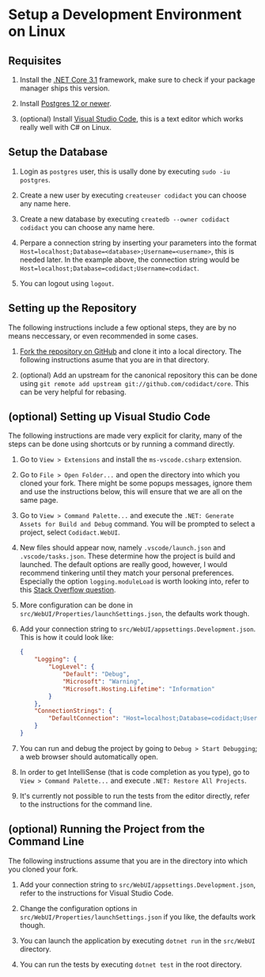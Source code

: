 # Setup a Development Environment on Linux

## Requisites

 1. Install the [.NET Core 3.1][2] framework, make sure to check if your package manager ships this version.

 2. Install [Postgres 12 or newer][4].

 3. (optional) Install [Visual Studio Code][3], this is a text editor which works really well with C#
    on Linux.

## Setup the Database

 1. Login as `postgres` user, this is usally done by executing `sudo -iu postgres`.

 2. Create a new user by executing `createuser codidact` you can choose any name here.

 3. Create a new database by executing `createdb --owner codidact codidact` you can choose any name here.

 4. Perpare a connection string by inserting your parameters into the format
    `Host=localhost;Database=<database>;Username=<username>`, this is needed later. In the example above,
    the connection string would be `Host=localhost;Database=codidact;Username=codidact`.

 5. You can logout using `logout`.

## Setting up the Repository

The following instructions include a few optional steps, they are by no means neccessary, or even
recommended in some cases.

 1. [Fork the repository on GitHub][5] and clone it into a local directory. The following instructions
    asume that you are in that directory.

 2. (optional) Add an upstream for the canonical repository this can be done using
    `git remote add upstream git://github.com/codidact/core`. This can be very helpful for rebasing.

## (optional) Setting up Visual Studio Code

The following instructions are made very explicit for clarity, many of the steps can be done using
shortcuts or by running a command directly.

 1. Go to `View > Extensions` and install the `ms-vscode.csharp` extension.

 2. Go to `File > Open Folder...` and open the directory into which you cloned your fork. There might
    be some popups messages, ignore them and use the instructions below, this will ensure that we are
    all on the same page.

 3. Go to `View > Command Palette...` and execute the `.NET: Generate Assets for Build and Debug` command.
    You will be prompted to select a project, select `Codidact.WebUI`.

 4. New files should appear now, namely `.vscode/launch.json` and `.vscode/tasks.json`. These determine how
    the project is build and launched. The default options are really good, however, I would recommend tinkering
    until they match your personal preferences. Especially the option `logging.moduleLoad` is worth looking into,
    refer to this [Stack Overflow question][1].

 5. More configuration can be done in `src/WebUI/Properties/launchSettings.json`, the defaults work though.

 6. Add your connection string to `src/WebUI/appsettings.Development.json`. This is how it could look like:

    ~~~json
    {
        "Logging": {
            "LogLevel": {
                "Default": "Debug",
                "Microsoft": "Warning",
                "Microsoft.Hosting.Lifetime": "Information"
            }
        },
        "ConnectionStrings": {
            "DefaultConnection": "Host=localhost;Database=codidact;Username=codidact"
        }
    }
    ~~~

 7. You can run and debug the project by going to `Debug > Start Debugging`; a web browser should automatically open.

 8. In order to get IntelliSense (that is code completion as you type), go to `View > Command Palette...` and execute
    `.NET: Restore All Projects`.

 9. It's currently not possible to run the tests from the editor directly, refer to the instructions for the command line.

## (optional) Running the Project from the Command Line

The following instructions assume that you are in the directory into which you cloned your fork.

 1. Add your connection string to `src/WebUI/appsettings.Development.json`, refer to the instructions for Visual Studio
    Code.

 2. Change the configuration options in `src/WebUI/Properties/launchSettings.json` if you like, the defaults work though.

 3. You can launch the application by executing `dotnet run` in the `src/WebUI` directory.

 4. You can run the tests by executing `dotnet test` in the root directory.

  [1]: https://stackoverflow.com/q/55683834/8746648
  [2]: https://dotnet.microsoft.com/download/dotnet-core/3.1
  [3]: https://code.visualstudio.com/
  [4]: https://www.postgresql.org/download/
  [5]: https://github.com/codidact/core
